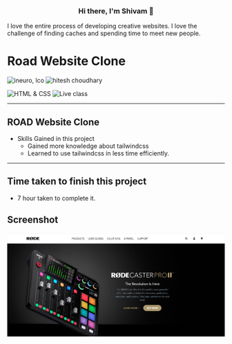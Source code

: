 <h3 align="center">
Hi there, I'm Shivam</a> 👋
</h3>

I love the entire process of developing creative websites. I love the challenge of finding caches and spending time to meet new people. 


# Road Website Clone

![ineuro, lco](https://img.shields.io/badge/iNeuron-LCO-blue)
![hitesh choudhary](https://img.shields.io/badge/Hitesh--Choudhary-Full--stack--JS--bootcamp-red)

![HTML & CSS](https://img.shields.io/badge/HTML-CSS-orange)
![Live class](https://img.shields.io/badge/LIVE--CLASS-PROJECT--9-lightgrey)



---

## ROAD Website Clone

-   Skills Gained in this project
    -  Gained more knowledge about tailwindcss
    -  Learned to use tailwindcss in less time efficiently.
      
     

---

## Time taken to finish this project

-   7 hour taken to complete it.

## Screenshot

![](./home%20page.png)